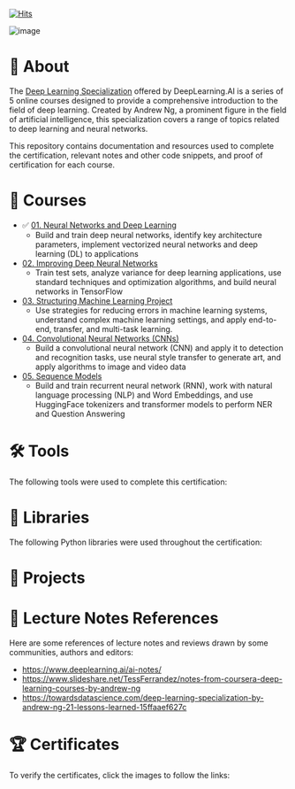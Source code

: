 [![Hits](https://hits.seeyoufarm.com/api/count/incr/badge.svg?url=https%3A%2F%2Fgithub.com%2Fmauritsvzb%2FDeepLearning.AI-Deep-Learning-Specialization%2Fblob%2Fmain%2FREADME.md&count_bg=%2379C83D&title_bg=%23555555&icon=&icon_color=%23E7E7E7&title=Repo+views&edge_flat=false)](https://hits.seeyoufarm.com)

![image](https://github.com/mauritsvzb/DeepLearning.AI-Deep-Learning-Specialization/assets/13508894/f18e7941-67dc-42ed-97d3-bc36f33736f3)

# 📄 About
The [Deep Learning Specialization]([https://www.coursera.org/professional-certificates/ibm-data-science](https://www.coursera.org/specializations/deep-learning)) offered by DeepLearning.AI is a series of 5 online courses designed to provide a comprehensive introduction to the field of deep learning. Created by Andrew Ng, a prominent figure in the field of artificial intelligence, this specialization covers a range of topics related to deep learning and neural networks.

This repository contains documentation and resources used to complete the certification, relevant notes and other code snippets, and proof of certification for each course.

# 📑 Courses
* ✅ [01. Neural Networks and Deep Learning](https://github.com/mauritsvzb/DeepLearning.AI-Deep-Learning-Specialization/tree/main/01.%20Neural%20Networks%20and%20Deep%20Learning)
  * Build and train deep neural networks, identify key architecture parameters, implement vectorized neural networks and deep learning (DL) to applications 
* [02. Improving Deep Neural Networks](https://github.com/mauritsvzb/DeepLearning.AI-Deep-Learning-Specialization/tree/main/02.%20Improving%20Deep%20Neural%20Networks)
  * Train test sets, analyze variance for deep learning applications, use standard techniques and optimization algorithms, and build neural networks in TensorFlow 
* [03. Structuring Machine Learning Project](https://github.com/mauritsvzb/DeepLearning.AI-Deep-Learning-Specialization/tree/main/03.%20Structuring%20Machine%20Learning%20Project)
  * Use strategies for reducing errors in machine learning systems, understand complex machine learning settings, and apply end-to-end, transfer, and multi-task learning.
* [04. Convolutional Neural Networks (CNNs)](https://github.com/mauritsvzb/DeepLearning.AI-Deep-Learning-Specialization/tree/main/04.%20Convolutional%20Neural%20Networks%20(CNNs))
  * Build a convolutional neural network (CNN) and apply it to detection and recognition tasks, use neural style transfer to generate art, and apply algorithms to image and video data
* [05. Sequence Models](https://github.com/mauritsvzb/DeepLearning.AI-Deep-Learning-Specialization/tree/main/05.%20Sequence%20Models)
  * Build and train recurrent neural network (RNN), work with natural language processing (NLP) and Word Embeddings, and use HuggingFace tokenizers and transformer models to perform NER and Question Answering

# 🛠️ Tools
The following tools were used to complete this certification:

# 📖 Libraries
The following Python libraries were used throughout the certification:

# 📂 Projects

# 📄 Lecture Notes References
Here are some references of lecture notes and reviews drawn by some communities, authors and editors:

* https://www.deeplearning.ai/ai-notes/
* https://www.slideshare.net/TessFerrandez/notes-from-coursera-deep-learning-courses-by-andrew-ng
* https://towardsdatascience.com/deep-learning-specialization-by-andrew-ng-21-lessons-learned-15ffaaef627c

# 🏆 Certificates
To verify the certificates, click the images to follow the links:


